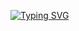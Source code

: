 [![Typing SVG](https://readme-typing-svg.herokuapp.com?font=Playfair+Display&pause=750&color=BB15D7&background=FFFFFF00&center=true&multiline=true&width=435&height=100&lines=Hi;I'm+Aleksander+Pietrzak;Web+developer+and+Three.js+lover)](https://git.io/typing-svg)

<!--
**JestemAl/JestemAl** is a ✨ _special_ ✨ repository because its `README.md` (this file) appears on your GitHub profile.

Here are some ideas to get you started:

- 🔭 I’m currently working on ...
- 🌱 I’m currently learning ...
- 👯 I’m looking to collaborate on ...
- 🤔 I’m looking for help with ...
- 💬 Ask me about ...
- 📫 How to reach me: ...
- 😄 Pronouns: ...
- ⚡ Fun fact: ...
-->
